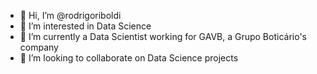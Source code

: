 - 👋 Hi, I’m @rodrigoriboldi
- 👀 I’m interested in Data Science
- 🌱 I’m currently a Data Scientist working for GAVB, a Grupo Boticário's company
- 💞️ I’m looking to collaborate on Data Science projects

<!---
rodrigoriboldi/rodrigoriboldi is a ✨ special ✨ repository because its `README.md` (this file) appears on your GitHub profile.
You can click the Preview link to take a look at your changes.
--->
